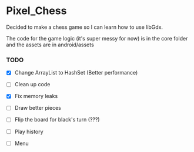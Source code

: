 # Pixel_Chess

Decided to make a chess game so I can learn how to use libGdx.

The code for the game logic (it's super messy for now) is in the core folder and the assets are in android/assets

### TODO

- [x] Change ArrayList to HashSet (Better performance)
- [ ] Clean up code
- [x] Fix memory leaks
- [ ] Draw better pieces
- [ ] Flip the board for black's turn (???)
- [ ] Play history
- [ ] Menu

